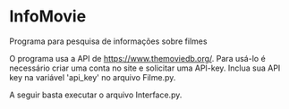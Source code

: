 # InfoMovie
Programa para pesquisa de informações sobre filmes

O programa usa a API de https://www.themoviedb.org/. Para usá-lo é necessário criar uma conta no site e solicitar uma API-key.
Inclua sua API key na variável 'api_key' no arquivo Filme.py.

A seguir basta executar o arquivo Interface.py.
